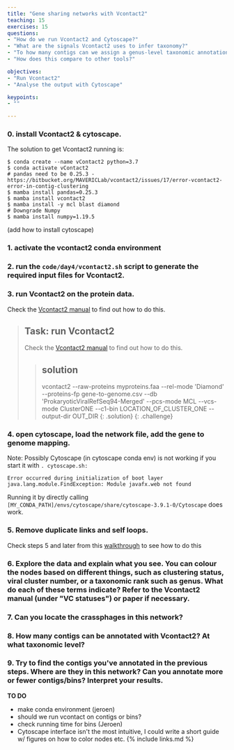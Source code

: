 ```yaml
---
title: "Gene sharing networks with Vcontact2"
teaching: 15
exercises: 15
questions:
- "How do we run Vcontact2 and Cytoscape?"
- "What are the signals Vcontact2 uses to infer taxonomy?"
- "To how many contigs can we assign a genus-level taxonomic annotation?"
- "How does this compare to other tools?"

objectives:
- "Run Vcontact2"
- "Analyse the output with Cytoscape"

keypoints:
- ""

---
```

### 0. install Vcontact2 & cytoscape.
The solution to get Vcontact2 running is:
```
$ conda create --name vContact2 python=3.7
$ conda activate vContact2
# pandas need to be 0.25.3 - https://bitbucket.org/MAVERICLab/vcontact2/issues/17/error-vcontact2-error-in-contig-clustering
$ mamba install pandas=0.25.3
$ mamba install vcontact2
$ mamba install -y mcl blast diamond
# Downgrade Numpy
$ mamba install numpy=1.19.5
```

(add how to install cytoscape)

### 1. activate the vcontact2 conda environment
### 2. run the `code/day4/vcontact2.sh` script to generate the required input files for Vcontact2.

### 3. run Vcontact2 on the protein data.
Check the [Vcontact2 manual](https://bitbucket.org/MAVERICLab/vcontact2/wiki/Home) to find out how to do this.
> ## Task: run Vcontact2
> Check the [Vcontact2 manual](https://bitbucket.org/MAVERICLab/vcontact2/wiki/Home) to find out how to do this.
> > ## solution
> > vcontact2 --raw-proteins myproteins.faa --rel-mode 'Diamond' --proteins-fp gene-to-genome.csv --db 'ProkaryoticViralRefSeq94-Merged' --pcs-mode MCL --vcs-mode ClusterONE --c1-bin LOCATION_OF_CLUSTER_ONE --output-dir OUT_DIR
> {: .solution}
{: .challenge}


### 4. open cytoscape, load the network file, add the gene to genome mapping.  
Note: Possibly Cytoscape (in cytoscape conda env) is not working if you start it with `. cytoscape.sh:`
```
Error occurred during initialization of boot layer
java.lang.module.FindException: Module javafx.web not found
```
Running it by directly calling `[MY_CONDA_PATH]/envs/cytoscape/share/cytoscape-3.9.1-0/Cytoscape` does work.

### 5. Remove duplicate links and self loops.
Check steps 5 and later from this [walkthrough](https://www.protocols.io/view/applying-vcontact-to-viral-sequences-and-visualizi-x5xfq7n) to see how to do this

### 6. Explore the data and explain what you see. You can colour the nodes based on different things, such as clustering status, viral cluster number, or a taxonomic rank such as genus. What do each of these terms indicate? Refer to the Vcontact2 manual (under "VC statuses") or paper if necessary.

### 7. Can you locate the crassphages in this network?

### 8. How many contigs can be annotated with Vcontact2? At what taxonomic level?

### 9. Try to find the contigs you've annotated in the previous steps. Where are they in this network? Can you annotate more or fewer contigs/bins? Interpret your results.



**TO DO**
- make conda environment (jeroen)
- should we run vcontact on contigs or bins?
- check running time for bins (Jeroen)
- Cytoscape interface isn't the most intuitive, I could write a short guide w/ figures on how to color nodes etc.
{% include links.md %}
